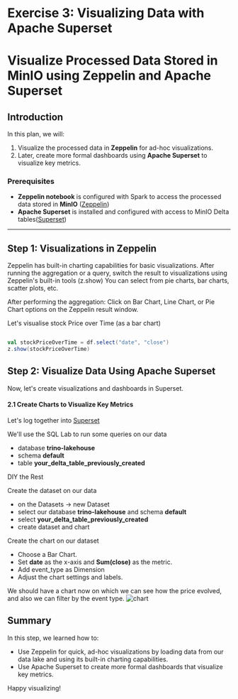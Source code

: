 # Exercise 3: Visualizing Data with Apache Superset

# Visualize Processed Data Stored in MinIO using Zeppelin and Apache Superset

## Introduction

In this plan, we will:

1. Visualize the processed data in **Zeppelin** for ad-hoc visualizations.
2. Later, create more formal dashboards using **Apache Superset** to visualize key metrics.

### Prerequisites

- **Zeppelin notebook** is configured with Spark to access the processed data stored in **MinIO** ([Zeppelin](https://zeppelin.dev1.kubelake.com))
- **Apache Superset** is installed and configured with access to MinIO Delta tables([Superset](https://superset.dev1.kubelake.com))


---

## Step 1: Visualizations in Zeppelin

Zeppelin has built-in charting capabilities for basic visualizations.
After running the aggregation or a query, switch the result to visualizations using Zeppelin's built-in tools (z.show)
You can select from pie charts, bar charts, scatter plots, etc.

After performing the aggregation:
Click on Bar Chart, Line Chart, or Pie Chart options on the Zeppelin result window.

Let's visualise stock Price over Time (as a bar chart)

```scala

val stockPriceOverTime = df.select("date", "close")
z.show(stockPriceOverTime)
```

## Step 2: Visualize Data Using Apache Superset

Now, let's create visualizations and dashboards in Superset.
#### 2.1 Create Charts to Visualize Key Metrics

Let's log together into [Superset](https://superset.dev1.kubelake.com)

We'll use the SQL Lab to run some queries on our data 

- database **trino-lakehouse**
- schema **default**
- table **your_delta_table_previously_created**

DIY the Rest


Create the dataset on our data

- on the Datasets -> new Dataset
- select our database **trino-lakehouse** and schema **default**
- select  **your_delta_table_previously_created**
- create dataset and chart

Create the chart on our dataset

- Choose a Bar Chart.
- Set **date**  as the x-axis and **Sum(close)** as the metric.
- Add event_type as Dimension
- Adjust the chart settings and labels.


We should have a chart now on which we can see how the price evolved, and also we can filter by the event type.
![chart](/img/stock_price_chart.png)

## Summary

In this step, we learned how to:

- Use Zeppelin for quick, ad-hoc visualizations by loading data from our data lake and using its built-in charting capabilities.
- Use Apache Superset to create more formal dashboards that visualize key metrics.

Happy visualizing!

